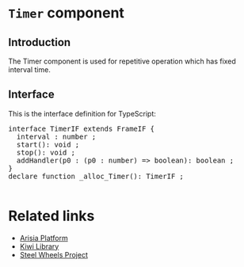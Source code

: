 # `Timer` component

## Introduction
The Timer component is used for repetitive operation which 
has fixed interval time.

## Interface

This is the interface definition for TypeScript:
<pre>
interface TimerIF extends FrameIF {
  interval : number ;
  start(): void ;
  stop(): void ;
  addHandler(p0 : (p0 : number) => boolean): boolean ;
}
declare function _alloc_Timer(): TimerIF ;

</pre>

# Related links
* [Arisia Platform](https://gitlab.com/steewheels/arisia/-/blob/main/README.md)
* [Kiwi Library](https://gitlab.com/steewheels/kiwiscript/-/blob/main/KiwiLibrary/Document/Library.md)
* [Steel Wheels Project](https://gitlab.com/steewheels/project/-/blob/main/README.md)




